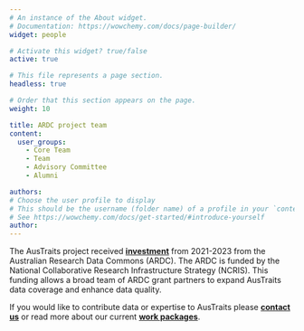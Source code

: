 ```yaml
---
# An instance of the About widget.
# Documentation: https://wowchemy.com/docs/page-builder/
widget: people

# Activate this widget? true/false
active: true

# This file represents a page section.
headless: true

# Order that this section appears on the page.
weight: 10

title: ARDC project team
content:
  user_groups:
    - Core Team
    - Team
    - Advisory Committee
    - Alumni

authors:
# Choose the user profile to display
# This should be the username (folder name) of a profile in your `content/authors/` folder.
# See https://wowchemy.com/docs/get-started/#introduce-yourself
author:
---
```


The AusTraits project received **[investment](https://doi.org/10.47486/DP720)** from 2021-2023 from the Australian Research Data Commons (ARDC). The ARDC is funded by the National Collaborative Research Infrastructure Strategy (NCRIS). This funding allows a broad team of ARDC grant partners to expand AusTraits data coverage and enhance data quality. 

If you would like to contribute data or expertise to AusTraits please **[contact us](/#08_contact)** or read more about our current **[work packages](/#03_expand)**. 
